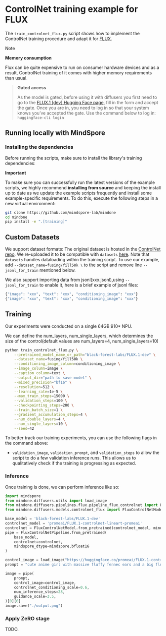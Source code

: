 # ControlNet training example for FLUX

The `train_controlnet_flux.py` script shows how to implement the ControlNet training procedure and adapt it for [FLUX](https://github.com/black-forest-labs/flux).


> [!NOTE]
> **Memory consumption**
>
> Flux can be quite expensive to run on consumer hardware devices and as a result, ControlNet training of it comes with higher memory requirements than usual. 

> **Gated access**
>
> As the model is gated, before using it with diffusers you first need to go to the [FLUX.1 [dev] Hugging Face page](https://huggingface.co/black-forest-labs/FLUX.1-dev), fill in the form and accept the gate. Once you are in, you need to log in so that your system knows you’ve accepted the gate. Use the command below to log in: `huggingface-cli login`


## Running locally with MindSpore

### Installing the dependencies

Before running the scripts, make sure to install the library's training dependencies:

**Important**

To make sure you can successfully run the latest versions of the example scripts, we highly recommend **installing from source** and keeping the install up to date as we update the example scripts frequently and install some example-specific requirements. To do this, execute the following steps in a new virtual environment:

```bash
git clone https://github.com/mindspore-lab/mindone
cd mindone
pip install -e ".[training]"
```


## Custom Datasets

We support dataset formats:
The original dataset is hosted in the [ControlNet repo](https://huggingface.co/lllyasviel/ControlNet/blob/main/training/fill50k.zip). We re-uploaded it to be compatible with `datasets` [here](https://huggingface.co/datasets/fusing/fill50k). Note that `datasets` handles dataloading within the training script. To use our example, add `--dataset_name=fusing/fill50k \` to the script and remove line `--jsonl_for_train` mentioned below.


We also support importing data from jsonl(xxx.jsonl),using `--jsonl_for_train` to enable it, here is a brief example of jsonl files:
```sh
{"image": "xxx", "text": "xxx", "conditioning_image": "xxx"}
{"image": "xxx", "text": "xxx", "conditioning_image": "xxx"}
```

## Training

Our experiments were conducted on a single 64GB 910* NPU.

We can define the num_layers, num_single_layers, which determines the size of the control(default values are num_layers=4, num_single_layers=10)


```bash
python train_controlnet_flux.py \
    --pretrained_model_name_or_path="black-forest-labs/FLUX.1-dev" \
    --dataset_name=fusing/fill50k \
    --conditioning_image_column=conditioning_image \
    --image_column=image \
    --caption_column=text \
    --output_dir="path to save model" \
    --mixed_precision="bf16" \
    --resolution=512 \
    --learning_rate=1e-5 \
    --max_train_steps=15000 \
    --validation_steps=100 \
    --checkpointing_steps=200 \
    --train_batch_size=1 \
    --gradient_accumulation_steps=4 \
    --num_double_layers=4 \
    --num_single_layers=10 \
    --seed=42 
```

To better track our training experiments, you can use the following flags in the command above:

* `validation_image`, `validation_prompt`, and `validation_steps` to allow the script to do a few validation inference runs. This allows us to qualitatively check if the training is progressing as expected.


### Inference

Once training is done, we can perform inference like so:

```python
import mindspore
from mindone.diffusers.utils import load_image
from mindone.diffusers.pipelines.flux.pipeline_flux_controlnet import FluxControlNetPipeline
from mindone.diffusers.models.controlnet_flux import FluxControlNetModel

base_model = 'black-forest-labs/FLUX.1-dev'
controlnet_model = 'promeai/FLUX.1-controlnet-lineart-promeai'
controlnet = FluxControlNetModel.from_pretrained(controlnet_model, mindspore_dtype=mindspore.bfloat16)
pipe = FluxControlNetPipeline.from_pretrained(
    base_model, 
    controlnet=controlnet, 
    mindspore_dtype=mindspore.bfloat16
)

control_image = load_image("https://huggingface.co/promeai/FLUX.1-controlnet-lineart-promeai/resolve/main/images/example-control.jpg")resize((1024, 1024))
prompt = "cute anime girl with massive fluffy fennec ears and a big fluffy tail blonde messy long hair blue eyes wearing a maid outfit with a long black gold leaf pattern dress and a white apron mouth open holding a fancy black forest cake with candles on top in the kitchen of an old dark Victorian mansion lit by candlelight with a bright window to the foggy forest and very expensive stuff everywhere"

image = pipe(
    prompt, 
    control_image=control_image,
    controlnet_conditioning_scale=0.6,
    num_inference_steps=28, 
    guidance_scale=3.5,
)[0][0]
image.save("./output.png")
```

### Apply ZeRO stage

TODO.